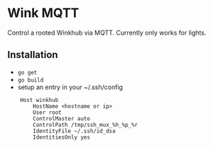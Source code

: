 # Wink MQTT

Control a rooted Winkhub via MQTT. Currently only works for lights.

## Installation

* `go get`
* `go build`
* setup an entry in your ~/.ssh/config
```
    Host winkhub
        HostName <hostname or ip>
        User root
        ControlMaster auto
        ControlPath /tmp/ssh_mux_%h_%p_%r
        IdentityFile ~/.ssh/id_dsa
        IdentitiesOnly yes
```

